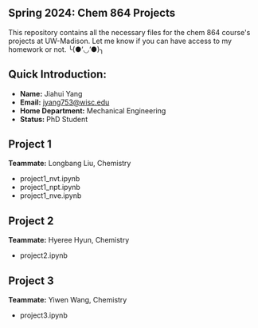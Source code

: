 ## Spring 2024: Chem 864 Projects

This repository contains all the necessary files for the chem 864 course's projects at UW-Madison. Let me know if you can have access to my homework or not. ╰(●’◡’●)╮

## Quick Introduction: 
- **Name:** Jiahui Yang
- **Email:** jyang753@wisc.edu
- **Home Department:** Mechanical Engineering
- **Status:** PhD Student

## Project 1
**Teammate:** Longbang Liu, Chemistry

- project1_nvt.ipynb
- project1_npt.ipynb
- project1_nve.ipynb

## Project 2
**Teammate:** Hyeree Hyun, Chemistry

- project2.ipynb

## Project 3
**Teammate:** Yiwen Wang, Chemistry

- project3.ipynb
